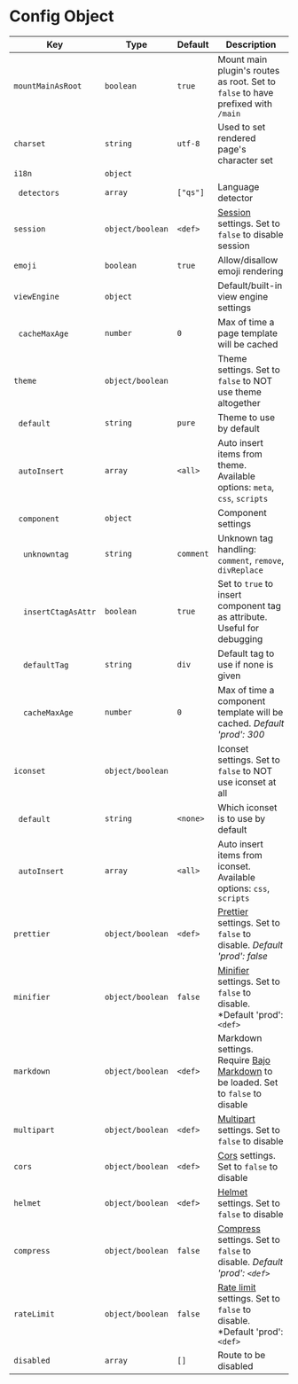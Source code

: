# Config Object

| Key | Type | Default | Description |
| --- | ---- | ------------- | ----------- |
| ```mountMainAsRoot``` | ```boolean``` | ```true``` | Mount main plugin's routes as root. Set to ```false``` to have prefixed with ```/main``` |
| ```charset``` | ```string``` | ```utf-8``` | Used to set rendered page's character set |
| ```i18n``` | ```object``` | | | I18N settings |
| &nbsp;&nbsp;```detectors``` | ```array``` | ```["qs"]``` | Language detector |
| ```session``` | ```object/boolean``` | ```<def>``` | [Session](https://github.com/fastify/session) settings. Set to ```false``` to disable session |
| ```emoji``` | ```boolean``` | ```true``` | Allow/disallow emoji rendering |
| ```viewEngine``` | ```object``` | | Default/built-in view engine settings |
| &nbsp;&nbsp;```cacheMaxAge``` | ```number``` | ```0``` | Max of time a page template will be cached |
| ```theme``` | ```object/boolean``` | | Theme settings. Set to ```false``` to NOT use theme altogether |
| &nbsp;&nbsp;```default``` | ```string``` | ```pure``` | Theme to use by default |
| &nbsp;&nbsp;```autoInsert``` | ```array``` | ```<all>``` | Auto insert items from theme. Available options: ```meta```, ```css```, ```scripts``` |
| &nbsp;&nbsp;```component``` | ```object``` | | Component settings |
| &nbsp;&nbsp;&nbsp;&nbsp;```unknowntag``` | ```string``` | ```comment``` | Unknown tag handling: ```comment```, ```remove```, ```divReplace``` |
| &nbsp;&nbsp;&nbsp;&nbsp;```insertCtagAsAttr``` | ```boolean``` | ```true``` | Set to ```true``` to insert component tag as attribute. Useful for debugging |
| &nbsp;&nbsp;&nbsp;&nbsp;```defaultTag``` | ```string``` | ```div``` | Default tag to use if none is given |
| &nbsp;&nbsp;&nbsp;&nbsp;```cacheMaxAge``` | ```number``` | ```0``` | Max of time a component template will be cached. *Default 'prod': 300* |
| ```iconset``` | ```object/boolean``` | | Iconset settings. Set to ```false``` to NOT use iconset at all |
| &nbsp;&nbsp;```default``` | ```string``` | ```<none>``` | Which iconset is to use by default |
| &nbsp;&nbsp;```autoInsert``` | ```array``` | ```<all>``` | Auto insert items from iconset. Available options: ```css```, ```scripts``` |
| ```prettier``` | ```object/boolean``` | ```<def>``` | [Prettier](https://prettier.io/docs/en/options) settings. Set to ```false``` to disable. *Default 'prod': false* |
| ```minifier``` | ```object/boolean``` | ```false``` | [Minifier](https://github.com/terser/html-minifier-terser) settings. Set to ```false``` to disable. *Default 'prod': ```<def>``` |
| ```markdown``` | ```object/boolean``` | ```<def>``` | Markdown settings. Require [Bajo Markdown](https://github.com/ardhi/bajo-markdown) to be loaded. Set to ```false``` to disable |
| ```multipart``` | ```object/boolean``` | ```<def>``` | [Multipart](https://github.com/fastify/fastify-multipart) settings. Set to ```false``` to disable |
| ```cors``` | ```object/boolean``` | ```<def>``` | [Cors](https://github.com/fastify/fastify-cors) settings. Set to ```false``` to disable |
| ```helmet``` | ```object/boolean``` | ```<def>``` | [Helmet](https://github.com/fastify/fastify-helmet) settings. Set to ```false``` to disable |
| ```compress``` | ```object/boolean``` | ```false``` | [Compress](https://github.com/fastify/fastify-compress) settings. Set to ```false``` to disable. *Default 'prod': ```<def>```* |
| ```rateLimit``` | ```object/boolean``` | ```false``` | [Rate limit](https://github.com/fastify/fastify-rate-limit) settings. Set to ```false``` to disable. *Default 'prod': ```<def>``` |
| ```disabled``` | ```array``` | ```[]``` | Route to be disabled |
